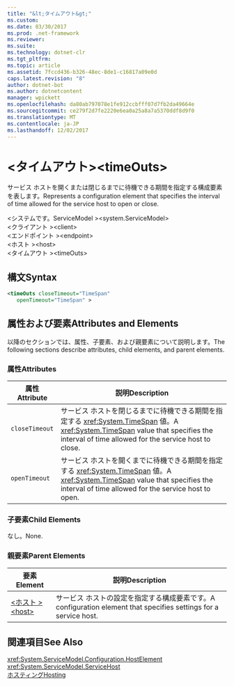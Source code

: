 ```yaml
---
title: "&lt;タイムアウト&gt;"
ms.custom: 
ms.date: 03/30/2017
ms.prod: .net-framework
ms.reviewer: 
ms.suite: 
ms.technology: dotnet-clr
ms.tgt_pltfrm: 
ms.topic: article
ms.assetid: 7fccd436-b326-48ec-8de1-c16817a09e0d
caps.latest.revision: "8"
author: dotnet-bot
ms.author: dotnetcontent
manager: wpickett
ms.openlocfilehash: da80ab797078e1fe912ccbfff07d7fb2da49664e
ms.sourcegitcommit: ce279f2d7fe2220e6ea0a25a8a7a5370ddf8d9f0
ms.translationtype: MT
ms.contentlocale: ja-JP
ms.lasthandoff: 12/02/2017
---
```

# <a name="lttimeoutsgt"></a><span data-ttu-id="dffe8-102">&lt;タイムアウト&gt;</span><span class="sxs-lookup"><span data-stu-id="dffe8-102">&lt;timeOuts&gt;</span></span>
<span data-ttu-id="dffe8-103">サービス ホストを開くまたは閉じるまでに待機できる期間を指定する構成要素を表します。</span><span class="sxs-lookup"><span data-stu-id="dffe8-103">Represents a configuration element that specifies the interval of time allowed for the service host to open or close.</span></span>  
  
 <span data-ttu-id="dffe8-104">\<システムです。ServiceModel ></span><span class="sxs-lookup"><span data-stu-id="dffe8-104">\<system.ServiceModel></span></span>  
<span data-ttu-id="dffe8-105">\<クライアント ></span><span class="sxs-lookup"><span data-stu-id="dffe8-105">\<client></span></span>  
<span data-ttu-id="dffe8-106">\<エンドポイント ></span><span class="sxs-lookup"><span data-stu-id="dffe8-106">\<endpoint></span></span>  
<span data-ttu-id="dffe8-107">\<ホスト ></span><span class="sxs-lookup"><span data-stu-id="dffe8-107">\<host></span></span>  
<span data-ttu-id="dffe8-108">\<タイムアウト ></span><span class="sxs-lookup"><span data-stu-id="dffe8-108">\<timeOuts></span></span>  
  
## <a name="syntax"></a><span data-ttu-id="dffe8-109">構文</span><span class="sxs-lookup"><span data-stu-id="dffe8-109">Syntax</span></span>  
  
```xml  
<timeOuts closeTimeout="TimeSpan"  
   openTimeout="TimeSpan" >  
```  
  
## <a name="attributes-and-elements"></a><span data-ttu-id="dffe8-110">属性および要素</span><span class="sxs-lookup"><span data-stu-id="dffe8-110">Attributes and Elements</span></span>  
 <span data-ttu-id="dffe8-111">以降のセクションでは、属性、子要素、および親要素について説明します。</span><span class="sxs-lookup"><span data-stu-id="dffe8-111">The following sections describe attributes, child elements, and parent elements.</span></span>  
  
### <a name="attributes"></a><span data-ttu-id="dffe8-112">属性</span><span class="sxs-lookup"><span data-stu-id="dffe8-112">Attributes</span></span>  
  
|<span data-ttu-id="dffe8-113">属性</span><span class="sxs-lookup"><span data-stu-id="dffe8-113">Attribute</span></span>|<span data-ttu-id="dffe8-114">説明</span><span class="sxs-lookup"><span data-stu-id="dffe8-114">Description</span></span>|  
|---------------|-----------------|  
|`closeTimeout`|<span data-ttu-id="dffe8-115">サービス ホストを閉じるまでに待機できる期間を指定する <xref:System.TimeSpan> 値。</span><span class="sxs-lookup"><span data-stu-id="dffe8-115">A <xref:System.TimeSpan> value that specifies the interval of time allowed for the service host to close.</span></span>|  
|`openTimeout`|<span data-ttu-id="dffe8-116">サービス ホストを開くまでに待機できる期間を指定する <xref:System.TimeSpan> 値。</span><span class="sxs-lookup"><span data-stu-id="dffe8-116">A <xref:System.TimeSpan> value that specifies the interval of time allowed for the service host to open.</span></span>|  
  
### <a name="child-elements"></a><span data-ttu-id="dffe8-117">子要素</span><span class="sxs-lookup"><span data-stu-id="dffe8-117">Child Elements</span></span>  
 <span data-ttu-id="dffe8-118">なし。</span><span class="sxs-lookup"><span data-stu-id="dffe8-118">None.</span></span>  
  
### <a name="parent-elements"></a><span data-ttu-id="dffe8-119">親要素</span><span class="sxs-lookup"><span data-stu-id="dffe8-119">Parent Elements</span></span>  
  
|<span data-ttu-id="dffe8-120">要素</span><span class="sxs-lookup"><span data-stu-id="dffe8-120">Element</span></span>|<span data-ttu-id="dffe8-121">説明</span><span class="sxs-lookup"><span data-stu-id="dffe8-121">Description</span></span>|  
|-------------|-----------------|  
|[<span data-ttu-id="dffe8-122">\<ホスト ></span><span class="sxs-lookup"><span data-stu-id="dffe8-122">\<host></span></span>](../../../../../docs/framework/configure-apps/file-schema/wcf/host.md)|<span data-ttu-id="dffe8-123">サービス ホストの設定を指定する構成要素です。</span><span class="sxs-lookup"><span data-stu-id="dffe8-123">A configuration element that specifies settings for a service host.</span></span>|  
  
## <a name="see-also"></a><span data-ttu-id="dffe8-124">関連項目</span><span class="sxs-lookup"><span data-stu-id="dffe8-124">See Also</span></span>  
 <xref:System.ServiceModel.Configuration.HostElement>  
 <xref:System.ServiceModel.ServiceHost>  
 [<span data-ttu-id="dffe8-125">ホスティング</span><span class="sxs-lookup"><span data-stu-id="dffe8-125">Hosting</span></span>](../../../../../docs/framework/wcf/feature-details/hosting.md)
